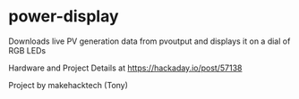 # power-display
Downloads live PV generation data from pvoutput and displays it on a dial of RGB LEDs

Hardware and Project Details at https://hackaday.io/post/57138

Project by makehacktech (Tony)

